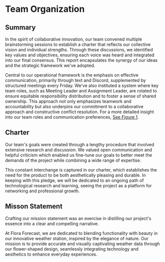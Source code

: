 # Team Organization  
## Summary  
In the spirit of collaborative innovation, our team convened multiple brainstorming sessions to establish a charter that reflects our collective vision and individual strengths. Through these discussions, we identified key values and objectives, ensuring each voice was heard and integrated into our final consensus. This report encapsulates the synergy of our ideas and the strategic framework we've adopted.

Central to our operational framework is the emphasis on effective communication, primarily through text and Discord, supplemented by structured meetings every Friday. We've also instituted a system where key team roles, such as Meeting Leader and Assignment Leader, are rotated to ensure equitable responsibility distribution and to foster a sense of shared ownership. This approach not only emphasizes teamwork and accountability but also underpins our commitment to a collaborative approach and constructive conflict resolution. For a more detailed insight into our team roles and communication preferences, [See Figure 1](figure1.md). 

## Charter  
Our team's goals were created through a lengthy procedure that involved extensive research and discussion. We valued open communication and helpful criticism which enabled us fine-tune our goals to better meet the demands of the project while combining a wide range of expertise.

This constant interchange is captured in our charter, which establishes the need for the product to be both aesthetically pleasing and durable. In keeping with this pledge, we will be dedicated to an ongoing path of technological research and learning, seeing the project as a platform for networking and professional growth.


## Misson Statement  
Crafting our mission statement was an exercise in distilling our project's essence into a clear and compelling narrative. 

At Flora Forecast, we are dedicated to blending functionality with beauty in our innovative weather station, inspired by the elegance of nature. Our mission is to provide accurate and visually captivating weather data through our flower-shaped design, seamlessly integrating technology and aesthetics to enhance everyday experiences.

